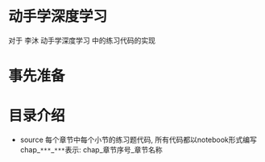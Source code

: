# 动手学深度学习
对于 李沐 动手学深度学习 中的练习代码的实现 

# 事先准备

# 目录介绍
* source
每个章节中每个小节的练习题代码, 所有代码都以notebook形式编写
<br>chap_`***`_`***`表示: chap_章节序号_章节名称
